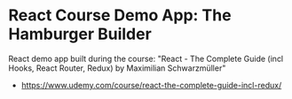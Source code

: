 # React Course Demo App: The Hamburger Builder
React demo app built during the course: "React - The Complete Guide (incl Hooks, React Router, Redux) by Maximilian Schwarzmüller"
  - https://www.udemy.com/course/react-the-complete-guide-incl-redux/
